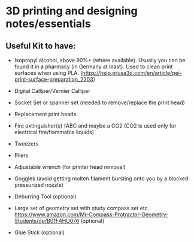 # 3D printing and designing notes/essentials

## Useful Kit to have:
* Isopropyl alcohol, above 90%+ (where available). Usually you can be found it in a pharmacy (in Germany at least). Used to clean print surfaces when using PLA. (https://help.prusa3d.com/en/article/pei-print-surface-preparation_2203)
* Digital Calliper/Vernier Calliper
* Socket Set or spanner set (needed to remove/replace the print head)
* Replacement print heads
* Fire extinguisher(s) (ABC and maybe a CO2 (CO2 is used only for electrical fire/flammable liquids)
* Tweezers
* Pliers
* Adjustable wrench (for printer head removal)
* Goggles (avoid getting molten filament bursting onto you by a blocked pressurized nozzle)

* Deburring Tool (optional)
* Large set of geometry set with study compass set etc. https://www.amazon.com/Mr-Compass-Protractor-Geometry-Students/dp/B01F4HU076 (optional)
* Glue Stick (optional)
